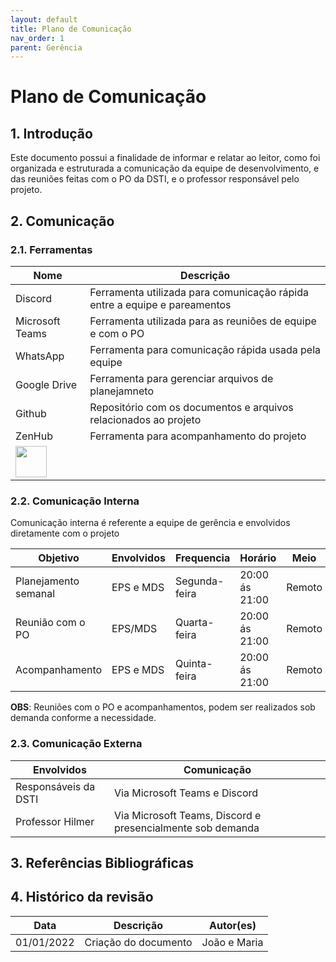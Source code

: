 ```yaml
---
layout: default
title: Plano de Comunicação 
nav_order: 1
parent: Gerência
---
```


# Plano de Comunicação

<!-- topicos com numerações -->
## 1. Introdução
Este documento possui a finalidade de informar e relatar ao leitor, como foi organizada  e estruturada a comunicação da equipe de desenvolvimento, e das reuniões feitas com o PO da DSTI, e o professor responsável pelo projeto.

## 2. Comunicação

### 2.1. Ferramentas

|**Nome**|**Descrição**|
|--------|-------------|
|Discord|Ferramenta utilizada para comunicação rápida entre a equipe e pareamentos|
|Microsoft Teams| Ferramenta utilizada para as reuniões de equipe e com o PO|
|WhatsApp| Ferramenta para comunicação rápida usada pela equipe|
|Google Drive| Ferramenta para gerenciar arquivos de planejamneto|
|Github| Repositório com os documentos e arquivos relacionados ao projeto|
|ZenHub| Ferramenta para acompanhamento do projeto|
|<img src='https://www.flaticon.com/br/icone-gratis/logotipo-do-github_25231' width="50" height="50"/>| |

### 2.2. Comunicação Interna
Comunicação interna é referente a equipe de gerência e envolvidos diretamente com o projeto

<!--frequencia semanal ou diaria, meio a maioria é remoto-->
|**Objetivo**|**Envolvidos**|**Frequencia**|**Horário**|**Meio**|
|------------|--------------|--------------|-----------|--------|
|Planejamento semanal| EPS e MDS| Segunda-feira| 20:00 ás 21:00| Remoto|
|Reunião com o PO| EPS/MDS| Quarta-feira| 20:00 ás 21:00| Remoto|
|Acompanhamento| EPS e MDS| Quinta-feira| 20:00 ás 21:00| Remoto|

**OBS**: Reuniões com o PO e acompanhamentos, podem ser realizados sob demanda conforme a necessidade.

### 2.3. Comunicação Externa

<!--externa é o cliente e o professor-->
|**Envolvidos**|**Comunicação**|
|--------|-------------|
|Responsáveis da DSTI| Via Microsoft Teams e Discord|
|Professor Hilmer| Via Microsoft Teams, Discord e presencialmente sob demanda|


## 3. Referências Bibliográficas



## 4. Histórico da revisão

<!-- Aqui deve ter o Histórico da revisão com data, descrição e autores-->
|**Data**|**Descrição**|**Autor(es)**|
|--------|-------------|-------------|
|01/01/2022|Criação do documento| João e Maria|
